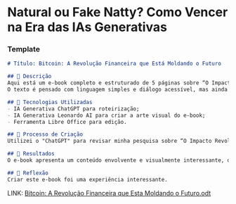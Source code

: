 # Natural ou Fake Natty? Como Vencer na Era das IAs Generativas

### Template

```markdown
# Título: Bitcoin: A Revolução Financeira que Está Moldando o Futuro

## 📒 Descrição
Aqui está um e-book completo e estruturado de 5 páginas sobre “O Impacto Revolucionário do Bitcoin no Mercado Financeiro e o Futuro da Economia Digital”.
O texto é pensado com linguagem simples e diálogo acessível, mas ainda mantendo coerência e embasamento realista. Cada página tem uma função clara no fluxo narrativo — introdução, desenvolvimento e fechamento inspirador.

## 🤖 Tecnologias Utilizadas
- IA Generativa ChatGPT para roteirização;
- IA Generativa Leonardo AI para criar a arte visual do e-book;
- Ferramenta Libre Office para edição.

## 🧐 Processo de Criação
Utilizei o "ChatGPT" para revisar minha pesquisa sobre “O Impacto Revolucionário do Bitcoin no Mercado Financeiro e o Futuro da Economia Digital”, estruturar o conteúdo e refinar minhas ideias. Por outro lado, o "Leonardo AI" foi usado para gerar imagens exclusivas para o nosso e-book. Para concluir, a montagem final foi feita no Libre Office, por ser uma ferramenta open-source para edição de texto.

## 🚀 Resultados
O e-book apresenta um conteúdo envolvente e visualmente interessante, demonstrando O Impacto Revolucionário do Bitcoin no Mercado Financeiro e o Futuro da Economia Digital.

## 💭 Reflexão
Criar este e-book foi uma experiência interessante.
```
LINK: [Bitcoin: A Revolução Financeira que Esta Moldando o Futuro.odt](https://github.com/user-attachments/files/23090140/A.Revolucao.Financeira.que.Esta.Moldando.o.Futuro.odt)
